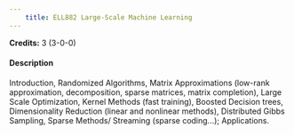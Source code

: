 ```yaml
---
    title: ELL882 Large-Scale Machine Learning
---
```

**Credits:** 3 (3-0-0)



#### Description 
Introduction, Randomized Algorithms, Matrix Approximations (low-rank approximation, decomposition, sparse matrices, matrix completion), Large Scale Optimization, Kernel Methods (fast training), Boosted Decision trees, Dimensionality Reduction (linear and nonlinear methods), Distributed Gibbs Sampling, Sparse Methods/ Streaming (sparse coding...); Applications.